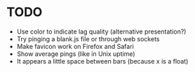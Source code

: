 # TODO

- Use color to indicate lag quality (alternative presentation?)
- Try pinging a blank.js file or through web sockets 
- Make favicon work on Firefox and Safari
- Show average pings (like in Unix uptime)
- It appears a little space between bars (because x is a float)
